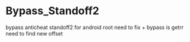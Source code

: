 # Bypass_Standoff2
bypass anticheat standoff2 for android root
need to fix + bypass is getrr
need to find new offset
